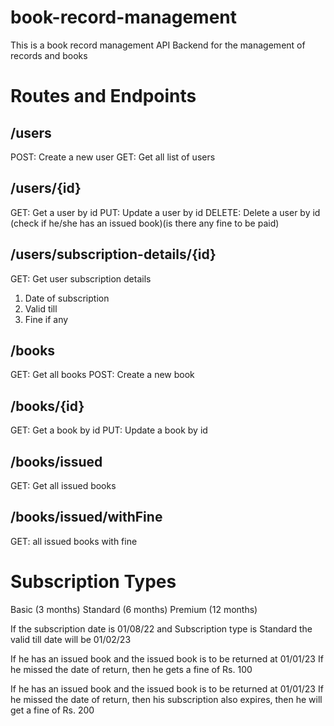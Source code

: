 # book-record-management

This is a book record management API Backend for the management of records and books

# Routes and Endpoints

## /users

POST: Create a new user
GET: Get all list of users

## /users/{id}

GET: Get a user by id
PUT: Update a user by id
DELETE: Delete a user by id (check if he/she has an issued book)(is there any fine to be paid)

## /users/subscription-details/{id}

GET: Get user subscription details

1. Date of subscription
2. Valid till
3. Fine if any

## /books

GET: Get all books
POST: Create a new book

## /books/{id}

GET: Get a book by id
PUT: Update a book by id

## /books/issued

GET: Get all issued books

## /books/issued/withFine

GET: all issued books with fine

# Subscription Types

Basic (3 months)
Standard (6 months)
Premium (12 months)

If the subscription date is 01/08/22
and Subscription type is Standard
the valid till date will be 01/02/23

If he has an issued book and the issued book is to be returned at 01/01/23
If he missed the date of return, then he gets a fine of Rs. 100

If he has an issued book and the issued book is to be returned at 01/01/23
If he missed the date of return, then his subscription also expires, then he will get a
fine of Rs. 200
